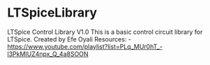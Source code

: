 # LTSpiceLibrary
LTSpice Control Library V1.0
This is a basic control circuit library for LTSpice.
Created by Efe Oyali 
Resources:
-https://www.youtube.com/playlist?list=PLq_MUr0hT_-l3PkMIUZ4npx_Q_4a8SOON

